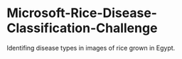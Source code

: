# Microsoft-Rice-Disease-Classification-Challenge
Identifing disease types in images of rice grown in Egypt.
